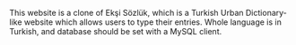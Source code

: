 This website is a clone of Ekşi Sözlük, which is a Turkish Urban Dictionary-like website which allows users to type their entries. Whole language is in Turkish, and database should be set with a MySQL client.
